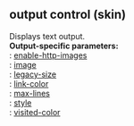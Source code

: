 ## output control (skin)    
Displays text output.    
**Output-specific parameters:**    
:   [enable-http-images](/%7Bskin%7D/param/enable-http-images)    
:   [image](/%7Bskin%7D/param/image)    
:   [legacy-size](/%7Bskin%7D/param/legacy-size)    
:   [link-color](/%7Bskin%7D/param/link-color)    
:   [max-lines](/%7Bskin%7D/param/max-lines)    
:   [style](/%7Bskin%7D/param/style)    
:   [visited-color](/%7Bskin%7D/param/visited-color)  